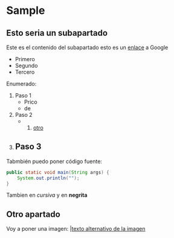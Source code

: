 # Sample

## Esto seria un subapartado
Este es el contenido del subapartado
esto es un [enlace](https://www.google.es) a Google

* Primero
* Segundo
* Tercero

Enumerado:
1. Paso 1
	- Prico
	- de
2. Paso 2
	- 1. [otro](imagenes/otro.md)
3. Paso 3
	- 

Tabmbién puedo poner código fuente:

```java
public static void main(String args) {
	System.out.println("");
}
```
Tambien en *cursiva* y en **negrita**

## Otro apartado

Voy a poner una imagen:
|[texto alternativo de la imagen](https://www.chiquipedia.com/imagenes/imagenes-animo09.jpg)